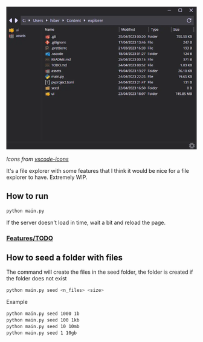 ![](assets/explorer.webp)

_Icons from [vscode-icons](https://github.com/vscode-icons/vscode-icons)_

It's a file explorer with some features that I think it would be nice for a file explorer to have. Extremely WIP.

## How to run
```bash
python main.py
```
If the server doesn't load in time, wait a bit and reload the page.

### [Features/TODO](TODO.md)

## How to seed a folder with files
The command will create the files in the seed folder, the folder is created if the folder does not exist

```bash
python main.py seed <n_files> <size>
```

Example
```bash
python main.py seed 1000 1b
python main.py seed 100 1kb
python main.py seed 10 10mb
python main.py seed 1 10gb
```
